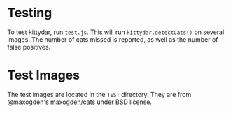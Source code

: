 # Testing

To test kittydar, run `test.js`. This will run `kittydar.detectCats()` on several images. The number of cats missed is reported, as well as the number of false positives.

# Test Images

The test images are located in the `TEST` directory. They are from @maxogden's [maxogden/cats](http://github.com/maxogden/cats) under BSD license.